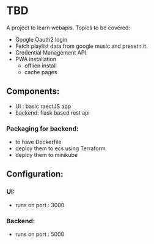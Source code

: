# TBD
A project to learn webapis. 
Topics to be covered:
- Google Oauth2 login
- Fetch playlist data from google music and presetn it.
- Credential Management API
- PWA installation
	- offlien install
	- cache pages

## Components:
- UI : basic raectJS app
- backend: flask based rest api


### Packaging for backend:
- to have Dockerfile
- deploy them to ecs using Terraform
- deploy them to minikube


## Configuration:
### UI:
- runs on port : 3000
### Backend:
- runs on port : 5000